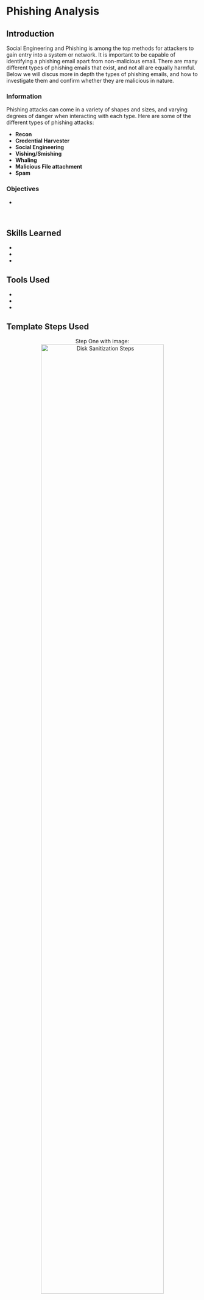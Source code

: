 <h1>Phishing Analysis</h1>

<h2>Introduction</h2>

Social Engineering and Phishing is among the top methods for attackers to gain entry into a system or network. It is important to be capable of identifying a phishing email apart from non-malicious email. There are many different types of phishing emails that exist, and not all are equally harmful. Below we will discus more in depth the types of phishing emails, and how to investigate them and confirm whether they are malicious in nature.

<h3>Information</h3>

Phishing attacks can come in a variety of shapes and sizes, and varying degrees of danger when interacting with each type. Here are some of the different types of phishing attacks:

- <b>Recon</b>
- <b>Credential Harvester</b>
- <b>Social Engineering</b>
- <b>Vishing/Smishing</b>
- <b>Whaling</b>
- <b>Malicious File attachment</b>
- <b>Spam</b>

<h3>Objectives</h3>

- <b> </b> 

<br />


<h2>Skills Learned</h2>

- <b></b> 
- <b></b>
- <b></b>

<h2>Tools Used</h2>

- <b></b>
- <b></b>
- <b></b>

<h2>Template Steps Used</h2>

<p align="center">
Step One with image: <br/>
<img src="https://github.com/Garpieln/ProjectNam/assets/46676876/1995f28f-67be-4d16-b402-59edd6974a7e" height="80%" width="80%" alt="Disk Sanitization Steps"/>
<br />
<br />


### Project Referencee *** Insert Link


<!--
 ```diff
- text in red
+ text in green
! text in orange
# text in gray
@@ text in purple (and bold)@@
```
--!>

